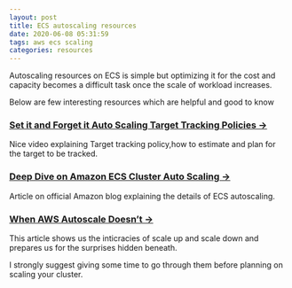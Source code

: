 ```yaml
---
layout: post
title: ECS autoscaling resources
date: 2020-06-08 05:31:59
tags: aws ecs scaling
categories: resources
---
```


Autoscaling resources on ECS is simple but optimizing it for the cost and capacity becomes a difficult task once the scale of workload increases.

Below are few interesting resources which are helpful and good to know


### [Set it and Forget it Auto Scaling Target Tracking Policies &rarr;](https://www.youtube.com/watch?v=srofVz6xvkE)

Nice video explaining Target tracking policy,how to estimate and plan for the target to be tracked.


### [Deep Dive on Amazon ECS Cluster Auto Scaling &rarr;](https://aws.amazon.com/blogs/containers/deep-dive-on-amazon-ecs-cluster-auto-scaling/)

Article on official Amazon blog explaining the details of ECS autoscaling.


### [When AWS Autoscale Doesn’t &rarr;](https://segment.com/blog/when-aws-autoscale-doesn-t/)

This article shows us the inticracies of scale up and scale down and prepares us for the surprises hidden beneath.

I strongly suggest giving some time to go through them before planning on scaling your cluster.